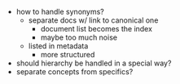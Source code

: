 * how to handle synonyms?
    * separate docs w/ link to canonical one
        * document list becomes the index
        * maybe too much noise
    * listed in metadata
        * more structured
* should hierarchy be handled in a special way?
* separate concepts from specifics?
